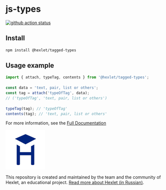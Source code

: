 # js-types

[![github action status](https://github.com/hexlet-components/js-types/workflows/Node%20CI/badge.svg)](https://github.com/hexlet-components/js-types/actions)

## Install

```sh
npm install @hexlet/tagged-types
```

## Usage example

```javascript
import { attach, typeTag, contents } from '@hexlet/tagged-types';

const data = 'text, pair, list or others';
const tag = attach('typeOfTag', data);
// ('typeOfTag', 'text, pair, list or others')

typeTag(tag); // 'typeOfTag'
contents(tag); // 'text, pair, list or others'
```

For more information, see the [Full Documentation](https://github.com/hexlet-components/js-types/tree/master/docs)

[![Hexlet Ltd. logo](https://raw.githubusercontent.com/Hexlet/assets/master/images/hexlet_logo128.png)](https://ru.hexlet.io/pages/about?utm_source=github&utm_medium=link&utm_campaign=js-types)

This repository is created and maintained by the team and the community of Hexlet, an educational project. [Read more about Hexlet (in Russian)](https://ru.hexlet.io/pages/about?utm_source=github&utm_medium=link&utm_campaign=js-types).
